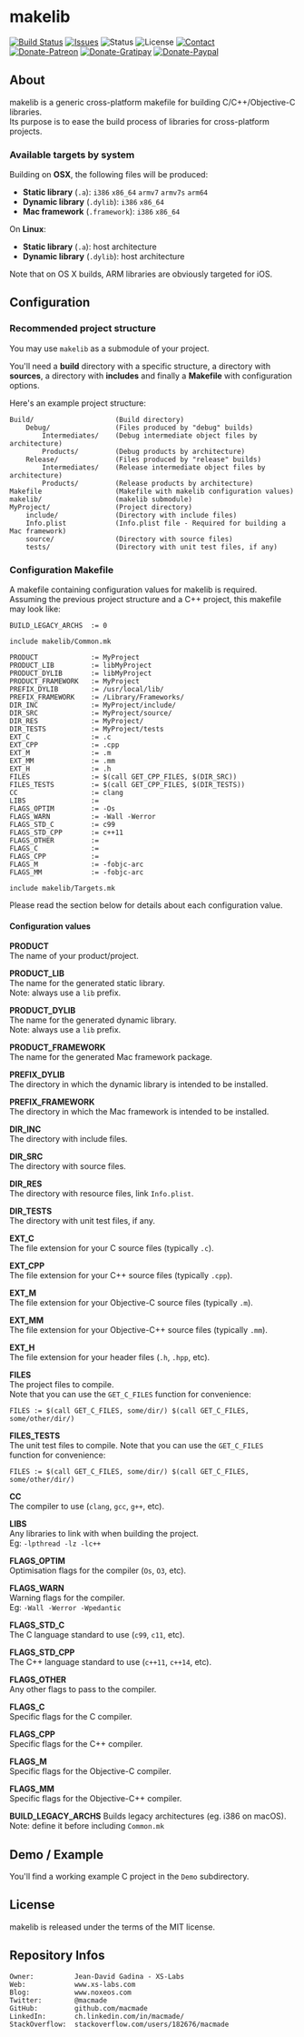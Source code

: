 makelib
=======

[![Build Status](https://img.shields.io/travis/macmade/makelib.svg?branch=master&style=flat)](https://travis-ci.org/macmade/makelib)
[![Issues](http://img.shields.io/github/issues/macmade/makelib.svg?style=flat)](https://github.com/macmade/makelib/issues)
![Status](https://img.shields.io/badge/status-active-brightgreen.svg?style=flat)
![License](https://img.shields.io/badge/license-mit-brightgreen.svg?style=flat)
[![Contact](https://img.shields.io/badge/contact-@macmade-blue.svg?style=flat)](https://twitter.com/macmade)  
[![Donate-Patreon](https://img.shields.io/badge/donate-patreon-yellow.svg?style=flat)](https://patreon.com/macmade)
[![Donate-Gratipay](https://img.shields.io/badge/donate-gratipay-yellow.svg?style=flat)](https://www.gratipay.com/macmade)
[![Donate-Paypal](https://img.shields.io/badge/donate-paypal-yellow.svg?style=flat)](https://paypal.me/xslabs)

About
-----

makelib is a generic cross-platform makefile for building C/C++/Objective-C libraries.  
Its purpose is to ease the build process of libraries for cross-platform projects.

### Available targets by system

Building on **OSX**, the following files will be produced:

  - **Static library** (`.a`): `i386` `x86_64` `armv7` `armv7s` `arm64`
  - **Dynamic library** (`.dylib`): `i386` `x86_64`
  - **Mac framework** (`.framework`): `i386` `x86_64`

On **Linux**:

  - **Static library** (`.a`): host architecture
  - **Dynamic library** (`.dylib`): host architecture

Note that on OS X builds, ARM libraries are obviously targeted for iOS.

Configuration
-------------

### Recommended project structure

You may use `makelib` as a submodule of your project.

You'll need a **build** directory with a specific structure, a directory with **sources**, a directory with **includes** and finally a **Makefile** with configuration options.

Here's an example project structure:

    Build/                    (Build directory)
        Debug/                (Files produced by "debug" builds)
            Intermediates/    (Debug intermediate object files by architecture)
            Products/         (Debug products by architecture)
        Release/              (Files produced by "release" builds)
            Intermediates/    (Release intermediate object files by architecture)
            Products/         (Release products by architecture)
    Makefile                  (Makefile with makelib configuration values)
    makelib/                  (makelib submodule)
    MyProject/                (Project directory)
        include/              (Directory with include files)
        Info.plist            (Info.plist file - Required for building a Mac framework)
        source/               (Directory with source files)
        tests/                (Directory with unit test files, if any)

### Configuration Makefile

A makefile containing configuration values for makelib is required.  
Assuming the previous project structure and a C++ project, this makefile may look like:
    
    BUILD_LEGACY_ARCHS  := 0
    
    include makelib/Common.mk
    
    PRODUCT             := MyProject
    PRODUCT_LIB         := libMyProject
    PRODUCT_DYLIB       := libMyProject
    PRODUCT_FRAMEWORK   := MyProject
    PREFIX_DYLIB        := /usr/local/lib/
    PREFIX_FRAMEWORK    := /Library/Frameworks/
    DIR_INC             := MyProject/include/
    DIR_SRC             := MyProject/source/
    DIR_RES             := MyProject/
    DIR_TESTS           := MyProject/tests
    EXT_C               := .c
    EXT_CPP             := .cpp
    EXT_M               := .m
    EXT_MM              := .mm
    EXT_H               := .h
    FILES               := $(call GET_CPP_FILES, $(DIR_SRC))
    FILES_TESTS         := $(call GET_CPP_FILES, $(DIR_TESTS))
    CC                  := clang
    LIBS                := 
    FLAGS_OPTIM         := -Os
    FLAGS_WARN          := -Wall -Werror
    FLAGS_STD_C         := c99
    FLAGS_STD_CPP       := c++11
    FLAGS_OTHER         := 
    FLAGS_C             := 
    FLAGS_CPP           := 
    FLAGS_M             := -fobjc-arc
    FLAGS_MM            := -fobjc-arc
    
    include makelib/Targets.mk 

Please read the section below for details about each configuration value.

#### Configuration values

**PRODUCT**  
The name of your product/project.

**PRODUCT_LIB**  
The name for the generated static library.  
Note: always use a `lib` prefix.

**PRODUCT_DYLIB**  
The name for the generated dynamic library.  
Note: always use a `lib` prefix.

**PRODUCT_FRAMEWORK**  
The name for the generated Mac framework package.

**PREFIX_DYLIB**  
The directory in which the dynamic library is intended to be installed.

**PREFIX_FRAMEWORK**  
The directory in which the Mac framework is intended to be installed.

**DIR_INC**  
The directory with include files.

**DIR_SRC**  
The directory with source files.

**DIR_RES**  
The directory with resource files, link `Info.plist`.

**DIR_TESTS**  
The directory with unit test files, if any.

**EXT_C**  
The file extension for your C source files (typically `.c`).

**EXT_CPP**  
The file extension for your C++ source files (typically `.cpp`).

**EXT_M**  
The file extension for your Objective-C source files (typically `.m`).

**EXT_MM**  
The file extension for your Objective-C++ source files (typically `.mm`).

**EXT_H**  
The file extension for your header files (`.h`, `.hpp`, etc).

**FILES**  
The project files to compile.  
Note that you can use the `GET_C_FILES` function for convenience:

    FILES := $(call GET_C_FILES, some/dir/) $(call GET_C_FILES, some/other/dir/)

**FILES_TESTS**  
The unit test files to compile.
Note that you can use the `GET_C_FILES` function for convenience:

    FILES := $(call GET_C_FILES, some/dir/) $(call GET_C_FILES, some/other/dir/)

**CC**  
The compiler to use (`clang`, `gcc`, `g++`, etc).

**LIBS**  
Any libraries to link with when building the project.  
Eg: `-lpthread -lz -lc++`

**FLAGS_OPTIM**  
Optimisation flags for the compiler (`Os`, `O3`, etc).

**FLAGS_WARN**  
Warning flags for the compiler.  
Eg: `-Wall -Werror -Wpedantic`

**FLAGS_STD_C**  
The C language standard to use (`c99`, `c11`, etc).

**FLAGS_STD_CPP**  
The C++ language standard to use (`c++11`, `c++14`, etc).

**FLAGS_OTHER**  
Any other flags to pass to the compiler.

**FLAGS_C**  
Specific flags for the C compiler.

**FLAGS_CPP**  
Specific flags for the C++ compiler.

**FLAGS_M**  
Specific flags for the Objective-C compiler.

**FLAGS_MM**  
Specific flags for the Objective-C++ compiler.

**BUILD_LEGACY_ARCHS**
Builds legacy architectures (eg. i386 on macOS).  
Note: define it before including `Common.mk`

Demo / Example
--------------

You'll find a working example C project in the `Demo` subdirectory.

License
-------

makelib is released under the terms of the MIT license.

Repository Infos
----------------

    Owner:			Jean-David Gadina - XS-Labs
    Web:			www.xs-labs.com
    Blog:			www.noxeos.com
    Twitter:		@macmade
    GitHub:			github.com/macmade
    LinkedIn:		ch.linkedin.com/in/macmade/
    StackOverflow:	stackoverflow.com/users/182676/macmade
